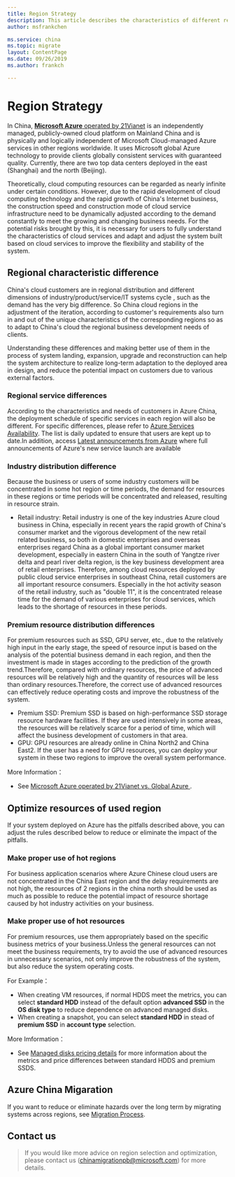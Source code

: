 ```yaml
---
title: Region Strategy
description: This article describes the characteristics of different regions of Azure China and can help you choose the applicable region for your company.
author: msfrankchen

ms.service: china 
ms.topic: migrate
layout: ContentPage 
ms.date: 09/26/2019
ms.author: frankch

---
```



# Region Strategy

  
In China, [**Microsoft Azure** operated by 21Vianet](https://www.azure.cn/en-us/home/features/what-is-azure/) is an independently managed, publicly-owned cloud platform on Mainland China and is physically and logically independent of Microsoft Cloud-managed Azure services in other regions worldwide. It uses Microsoft global Azure technology to provide clients globally consistent services with guaranteed quality. Currently, there are two top data centers deployed in the east (Shanghai) and the north (Beijing).

Theoretically, cloud computing resources can be regarded as nearly infinite under certain conditions. However, due to the rapid development of cloud computing technology and the rapid growth of China's Internet business, the construction speed and construction mode of cloud service infrastructure need to be dynamically adjusted according to the demand constantly to meet the growing and changing business needs. For the potential risks brought by this, it is necessary for users to fully understand the characteristics of cloud services and adapt and adjust the system built based on cloud services to improve the flexibility and stability of the system.


## Regional characteristic difference

China's cloud customers are in regional distribution and different dimensions of industry/product/service/IT systems cycle , such as the demand has the very big difference. So China cloud regions in the adjustment of the iteration, according to customer's requirements also turn in and out of the unique characteristics of the corresponding regions so as to adapt to China's cloud the regional business development needs of clients.

Understanding these differences and making better use of them in the process of system landing, expansion, upgrade and reconstruction can help the system architecture to realize long-term adaptation to the deployed area in design, and reduce the potential impact on customers due to various external factors.


### Regional service differences

According to the characteristics and needs of customers in Azure China, the deployment schedule of specific services in each region will also be different. For specific differences, please refer to [Azure Services Availability](https://www.azure.cn/zh-cn/home/features/products-by-region). The list is daily updated to ensure that users are kept up to date.In addition, access [Latest announcements from Azure](https://www.azure.cn/zh-cn/what-is-new/) where full announcements of Azure's new service launch are available

### Industry distribution difference

Because the business or users of some industry customers will be concentrated in some hot region or time periods, the demand for resources in these regions or time periods will be concentrated and released, resulting in resource strain.

* Retail industry: Retail industry is one of the key industries Azure cloud business in China, especially in recent years the rapid growth of China's consumer market and the vigorous development of the new retail related business, so both in domestic enterprises and overseas enterprises regard China as a global important consumer market development, especially in eastern China in the south of Yangtze river delta and pearl river delta region, is the key business development area of retail enterprises. Therefore, among cloud resources deployed by public cloud service enterprises in southeast China, retail customers are all important resource consumers. Especially in the hot activity season of the retail industry, such as "double 11", it is the concentrated release time for the demand of various enterprises for cloud services, which leads to the shortage of resources in these periods.

### Premium resource distribution differences

For premium resources such as SSD, GPU server, etc., due to the relatively high input in the early stage, the speed of resource input is based on the analysis of the potential business demand in each region, and then the investment is made in stages according to the prediction of the growth trend.Therefore, compared with ordinary resources, the price of advanced resources will be relatively high and the quantity of resources will be less than ordinary resources.Therefore, the correct use of advanced resources can effectively reduce operating costs and improve the robustness of the system.

* Premium SSD: Premium SSD is based on high-performance SSD storage resource hardware facilities. If they are used intensively in some areas, the resources will be relatively scarce for a period of time, which will affect the business development of customers in that area.
* GPU: GPU resources are already online in China North2 and China East2. If the user has a need for GPU resources, you can deploy your system in these two regions to improve the overall system performance.  

More Information：

* See [Microsoft Azure operated by 21Vianet vs. Global Azure ](https://www.microsoft.com/china/azure/index.html).

## Optimize resources of used region

If your system deployed on Azure has the pitfalls described above, you can adjust the rules described below to reduce or eliminate the impact of the pitfalls.

### Make proper use of hot regions

For business application scenarios where Azure Chinese cloud users are not concentrated in the China East region and the delay requirements are not high, the resources of 2 regions in the china north should be used as much as possible to reduce the potential impact of resource shortage caused by hot industry activities on your business.

### Make proper use of hot resources

For premium resources, use them appropriately based on the specific business metrics of your business.Unless the general resources can not meet the business requirements, try to avoid the use of advanced resources in unnecessary scenarios, not only improve the robustness of the system, but also reduce the system operating costs.
    

For Example：
* When creating VM resources,  if normal HDDS meet the metrics, you can select **standard HDD**  instead of the default option **advanced SSD** in the **OS disk type** to reduce dependence on advanced managed disks.
* When creating a snapshot, you can select **standard HDD** in stead of **premium SSD** in **account type** selection.

More Imformation：
* See [Managed disks pricing details](https://www.azure.cn/en-us/pricing/details/storage/managed-disks/) for more information about the metrics and price differences between standard HDDS and premium SSDS.

## Azure China Migaration

If you want to reduce or eliminate hazards over the long term by migrating systems across regions, see [Migration Process](china-migration-process.md).

## Contact us

>If you would like more advice on region selection and optimization, please contact us (chinamigrationpb@microsoft.com) for more details.

